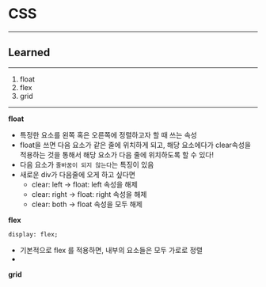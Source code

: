 # CSS
---
## Learned
---
1. float
2. flex
3. grid

---
**float**
- 특정한 요소를 왼쪽 혹은 오른쪽에 정렬하고자 할 때 쓰는 속성
- float을 쓰면 다음 요소가 같은 줄에 위치하게 되고, 해당 요소에다가 clear속성을 적용하는 것을 통해서 해당 요소가 다음 줄에 위치하도록 할 수 있다!
- 다음 요소가 `줄바꿈이 되지 않는다`는 특징이 있음
- 새로운 div가 다음줄에 오게 하고 싶다면
    - clear: left -> float: left 속성을 해제
    - clear: right -> float: right 속성을 해제
    - clear: both -> float 속성을 모두 해제

**flex**
```
display: flex;
```
- 기본적으로 flex 를 적용하면, 내부의 요소들은 모두 가로로 정렬
- 

**grid**



